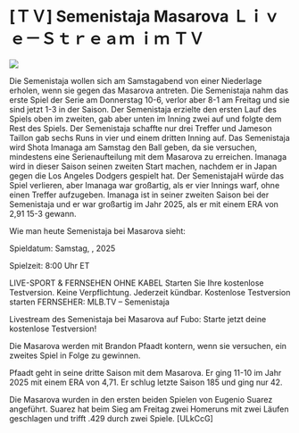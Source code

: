 # [ＴＶ] Semenistaja Masarova Ｌｉｖｅ－Ｓｔｒｅａｍ ｉｍ ＴＶ  
  
  
[![](https://i.imgur.com/qSNzIqt.png)](https://movie.rssnews.media/QPDOHLOTG.php)  
  
Die Semenistaja wollen sich am Samstagabend von einer Niederlage erholen, wenn sie gegen das Masarova antreten. Die Semenistaja nahm das erste Spiel der Serie am Donnerstag 10-6, verlor aber 8-1 am Freitag und sie sind jetzt 1-3 in der Saison. Der Semenistaja erzielte den ersten Lauf des Spiels oben im zweiten, gab aber unten im Inning zwei auf und folgte dem Rest des Spiels. Der Semenistaja schaffte nur drei Treffer und Jameson Taillon gab sechs Runs in vier und einem dritten Inning auf. Das Semenistaja wird Shota Imanaga am Samstag den Ball geben, da sie versuchen, mindestens eine Serienaufteilung mit dem Masarova zu erreichen. Imanaga wird in dieser Saison seinen zweiten Start machen, nachdem er in Japan gegen die Los Angeles Dodgers gespielt hat. Der SemenistajaH würde das Spiel verlieren, aber Imanaga war großartig, als er vier Innings warf, ohne einen Treffer aufzugeben. Imanaga ist in seiner zweiten Saison bei der Semenistaja und er war großartig im Jahr 2025, als er mit einem ERA von 2,91 15-3 gewann.

Wie man heute Semenistaja bei Masarova sieht:

Spieldatum: Samstag, , 2025

Spielzeit: 8:00 Uhr ET

LIVE-SPORT & FERNSEHEN OHNE KABEL
Starten Sie Ihre kostenlose Testversion. Keine Verpflichtung. Jederzeit kündbar.
Kostenlose Testversion starten
FERNSEHER: MLB.TV – Semenistaja

Livestream des Semenistaja bei Masarova auf Fubo: Starte jetzt deine kostenlose Testversion!

Die Masarova werden mit Brandon Pfaadt kontern, wenn sie versuchen, ein zweites Spiel in Folge zu gewinnen.

Pfaadt geht in seine dritte Saison mit dem Masarova. Er ging 11-10 im Jahr 2025 mit einem ERA von 4,71. Er schlug letzte Saison 185 und ging nur 42.

Die Masarova wurden in den ersten beiden Spielen von Eugenio Suarez angeführt. Suarez hat beim Sieg am Freitag zwei Homeruns mit zwei Läufen geschlagen und trifft .429 durch zwei Spiele. [ULkCcG]